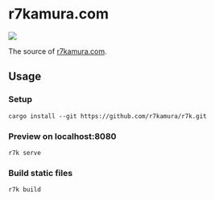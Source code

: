 # r7kamura.com

[![](https://github.com/r7kamura/r7kamura.com/workflows/publish/badge.svg)](https://github.com/r7kamura/r7kamura.com/actions?query=workflow%3Apublish)

The source of [r7kamura.com](https://r7kamura.com/).

## Usage

### Setup

```shell
cargo install --git https://github.com/r7kamura/r7k.git
```

### Preview on localhost:8080

```shell
r7k serve
```

### Build static files

```
r7k build
```
